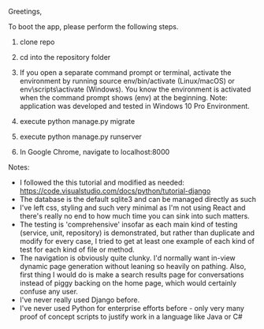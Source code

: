 Greetings,

To boot the app, please perform the following steps. 

1) clone repo

2) cd into the repository folder 

3) If you open a separate command prompt or terminal, 
activate the environment by running 
source env/bin/activate (Linux/macOS) or
env\scripts\activate (Windows). 
You know the environment is activated when the command prompt shows (env) at the beginning.
Note: application was developed and tested in Windows 10 Pro Environment.

4) execute python manage.py migrate

5) execute python manage.py runserver

6) In Google Chrome, navigate to localhost:8000


Notes:
- I followed the this tutorial and modified as needed: https://code.visualstudio.com/docs/python/tutorial-django
- The database is the default sqlite3 and can be managed directly as such
- I've left css, styling and such very minimal as I'm not using React and there's really no end to how much time you can sink into such matters. 
- The testing is 'comprehensive' insofar as each main kind of testing (service, unit, repository) is demonstrated, 
	but rather than duplicate and modify for every case, I tried to get at least one example of each kind of test for each kind of file or method.
- The navigation is obviously quite clunky. I'd normally want in-view dynamic page generation without leaning so heavily on pathing. Also, first thing I would do is make a search results page for conversations instead of piggy backing on the home page, which would certainly confuse any user.
- I've never really used Django before. 
- I've never used Python for enterprise efforts before - only very many proof of concept scripts to justify work in a language like Java or C#

